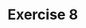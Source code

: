 <!DOCTYPE html>
<html>
  <head>
    <title>Exercise 8</title>
    <link rel="stylesheet" type="text/css" href="./css/style.css">
  </head>
  <body>
    <h1>Exercise 8</h1>
    <div class="box">
      <div class="marker"></div>
    </div>
    <div class="box">
      <div class="marker"></div>
    </div>
    <div class="box">
      <div class="marker"></div>
    </div>
    <div class="box">
      <div class="marker"></div>
    </div>
  </body>
</html>
